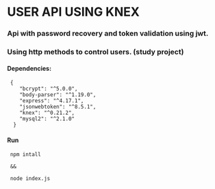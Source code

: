 # USER API USING KNEX

### Api with password recovery and token validation using jwt.
### Using http methods to control users. (study project)



#### Dependencies:

```
 {
    "bcrypt": "^5.0.0",
    "body-parser": "^1.19.0",
    "express": "^4.17.1",
    "jsonwebtoken": "^8.5.1",
    "knex": "^0.21.2",
    "mysql2": "^2.1.0"
  }

```
#### Run

```
 npm intall

 && 

 node index.js

```